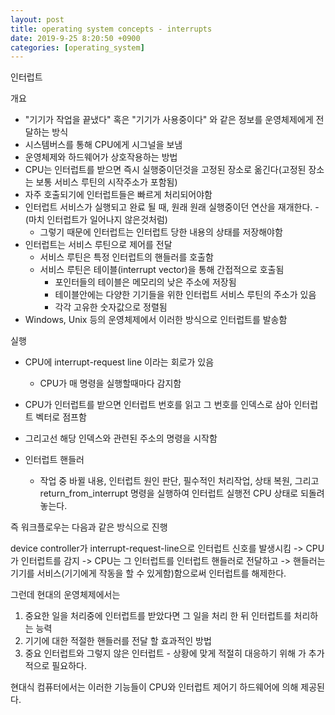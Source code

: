 ```yaml
---
layout: post
title: operating system concepts - interrupts
date: 2019-9-25 8:20:50 +0900
categories: [operating_system]
---
```


인터럽트

개요
- "기기가 작업을 끝냈다" 혹은 "기기가 사용중이다" 와 같은 정보를 운영체제에게 전달하는 방식
- 시스템버스를 통해 CPU에게 시그널을 보냄
- 운영체제와 하드웨어가 상호작용하는 방법
- CPU는 인터럽트를 받으면 즉시 실행중이던것을 고정된 장소로 옮긴다(고정된 장소는 보통 서비스 루틴의 시작주소가 포함됨)
- 자주 호출되기에 인터럽트들은 빠르게 처리되어야함
- 인터럽트 서비스가 실행되고 완료 될 때, 원래 원래 실행중이던 연산을 재개한다. - (마치 인터럽트가 일어나지 않은것처럼)
	- 그렇기 때문에 인터럽트는 인터럽트 당한 내용의 상태를 저장해야함
- 인터럽트는 서비스 루틴으로 제어를 전달
	- 서비스 루틴은 특정 인터럽트의 핸들러를 호출함
	- 서비스 루틴은 테이블(interrupt vector)을 통해 간접적으로 호출됨
		- 포인터들의 테이블은 메모리의 낮은 주소에 저장됨
		- 테이블안에는 다양한 기기들을 위한 인터럽트 서비스 루틴의 주소가 있음
		- 각각 고유한 숫자값으로 정렬됨
- Windows, Unix 등의 운영체제에서 이러한 방식으로 인터럽트를 발송함

실행
- CPU에 interrupt-request line 이라는 회로가 있음
	- CPU가 매 명령을 실행할때마다 감지함
- CPU가 인터럽트를 받으면 인터럽트 번호를 읽고 그 번호를 인덱스로 삼아 인터럽트 벡터로 점프함
- 그리고선 해당 인덱스와 관련된 주소의 명령을 시작함

- 인터럽트 핸들러
	- 작업 중 바뀔 내용, 인터럽트 원인 판단, 필수적인 처리작업, 상태 복원, 그리고 return_from_interrupt 명령을 실행하여 인터럽트 실행전 CPU 상태로 되돌려 놓는다.

즉 워크플로우는 다음과 같은 방식으로 진행

device controller가 interrupt-request-line으로 인터럽트 신호를 발생시킴 -> CPU가 인터럽트를 감지 -> CPU는 그 인터럽트를 인터럽트 핸들러로 전달하고 -> 핸들러는 기기를 서비스(기기에게 작동을 할 수 있게함)함으로써 인터럽트를 해제한다.

그런데 현대의 운영체제에서는
1. 중요한 일을 처리중에 인터럽트를 받았다면 그 일을 처리 한 뒤 인터럽트를 처리하는 능력
2. 기기에 대한 적절한 핸들러를 전달 할 효과적인 방법
3. 중요 인터럽트와 그렇지 않은 인터럽트 - 상황에 맞게 적절히 대응하기 위해
가 추가적으로 필요하다.

현대식 컴퓨터에서는 이러한 기능들이 CPU와 인터럽트 제어기 하드웨어에 의해 제공된다.